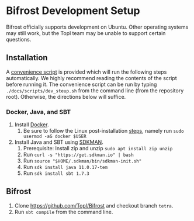 # Bifrost Development Setup
Bifrost officially supports development on Ubuntu.  Other operating systems may still work, but the Topl team may be unable to support certain questions.

## Installation
A [convenience script](./scripts/dev_setup.sh) is provided which will run the following steps automatically.  We highly recommend reading the contents of the script before running it.  The convenience script can be run by typing `./docs/scripts/dev_steup.sh` from the command line (from the repository root).
Otherwise, the directions below will suffice.

### Docker, Java, and SBT
1. Install [Docker](https://docs.docker.com/engine/install/).
    1. Be sure to follow the Linux post-installation [steps](https://docs.docker.com/engine/install/linux-postinstall/), namely run `sudo usermod -aG docker $USER`
1. Install Java and SBT using [SDKMAN](https://sdkman.io/install).
    1. Prerequisite: Install zip and unzip `sudo apt install zip unzip`
    1. Run `curl -s "https://get.sdkman.io" | bash`
    1. Run `source "$HOME/.sdkman/bin/sdkman-init.sh"`
    1. Run `sdk install java 11.0.17-tem`
    1. Run `sdk install sbt 1.7.3`

## Bifrost
1. Clone https://github.com/Topl/Bifrost and checkout branch `tetra`.
1. Run `sbt compile` from the command line.
